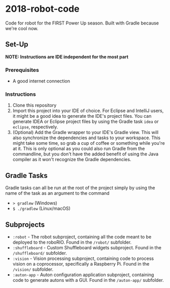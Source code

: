 # 2018-robot-code
Code for robot for the FIRST Power Up season. Built with Gradle because we're cool now.

## Set-Up
**NOTE: Instructions are IDE independent for the most part**

### Prerequisites
- A good internet connection

### Instructions
1. Clone this repository
2. Import this project into your IDE of choice. For Eclipse
and IntelliJ users, it might be a good idea to generate the
IDE's project files. You can generate IDEA or Eclipse 
project files by using the Gradle task `idea` or `eclipse`,
respectively.
3. (Optional) Add the Gradle wrapper to your IDE's Gradle view.
This will also synchronize the dependencies and tasks 
to your workspace. This might take some time, so grab a cup of coffee or something
while you're at it. This is only optional as you could also run
Gradle from the commandline, but you don't have the added benefit
of using the Java compiler as it won't recognize the Gradle
dependencies.

## Gradle Tasks
Gradle tasks can all be run at the root of the project simply
by using the name of the task as an argument to the command
- `> gradlew` (Windows)
- `$ ./gradlew` (Linux/macOS)

## Subprojects
- `:robot` - The robot subproject, containing all the code meant to be
deployed to the roboRIO. Found in the `/robot/` subfolder.
- `:shuffleboard` - Custom Shuffleboard widgets subproject. 
Found in the `/shuffleboard/` subfolder.
- `:vision` - Vision processing subproject, containing code to process
vision on a coprocessor, specifically a Raspberry Pi. Found in the 
`/vision/` subfolder.
- `:auton-app` - Auton configuration application subproject, 
containing code to generate autons with a GUI. Found in the 
`/auton-app/` subfolder.
